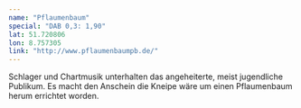 ```yaml
---
name: "Pflaumenbaum"
special: "DAB 0,3: 1,90"
lat: 51.720806
lon: 8.757305
link: "http://www.pflaumenbaumpb.de/"
---
```

Schlager und Chartmusik unterhalten das angeheiterte, meist jugendliche Publikum. Es macht den Anschein die Kneipe wäre um einen Pflaumenbaum herum errichtet worden.
